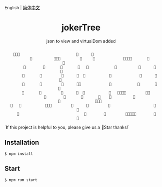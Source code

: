 English | [简体中文](https://github.com/yunying1/jokerTree)

<div align="center"> 
<h1>jokerTree</h1>
<p>json to view and virtualDom added</p>
<!-- 
[![GitHub stars](https://img.shields.io/github/stars/y1ndan/jokerTree?style=flat-square)](https://github.com/y1ndan/jokerTree/stargazers)
[![GitHub forks](https://img.shields.io/github/forks/y1ndan/jokerTree?style=flat-square)](https://github.com/y1ndan/jokerTree/network)
[![GitHub issues](https://img.shields.io/github/issues/y1ndan/jokerTree?style=flat-square)](https://github.com/y1ndan/jokerTree/issues)
[![Docker stars](https://img.shields.io/docker/stars/yindan/jokerTree?style=flat-square)](https://registry.hub.docker.com/r/yindan/jokerTree)
![Docker pulls](https://img.shields.io/docker/pulls/yindan/jokerTree?style=flat-square)
[![PyPI version](https://img.shields.io/pypi/v/jokerTree?style=flat-square)](https://pypi.org/project/jokerTree/#history)
[![PyPI downloads](https://img.shields.io/pypi/dm/jokerTree?style=flat-square)](https://pypi.org/project/jokerTree)
[![QQ Group](https://img.shields.io/badge/chat-130516740-0d86d7?style=flat-square)](https://qm.qq.com/cgi-bin/qm/qr?k=_M9lYFxkYD7yQQR2btyG3pkZWFys_I-l)
[![Discord](https://img.shields.io/badge/chat-discord-0d86d7?style=flat-square)](https://discord.gg/p28845gGfv)
[![Telegram](https://img.shields.io/badge/chat-telegram-0d86d7?style=flat-square)](https://t.me/jokerTree) -->

```

    🤡🤡🤡                          🤡      🤡                                                          
        🤡          🤡🤡🤡         🤡     🤡             🤡🤡🤡🤡       🤡         🤡                
        🤡        🤡       🤡       🤡   🤡            🤡          🤡      🤡     🤡                  
        🤡       🤡         🤡      🤡  🤡           🤡             🤡      🤡   🤡                   
        🤡       🤡         🤡      🤡🤡             🤡            🤡       🤡  🤡                    
        🤡       🤡         🤡      🤡  🤡           🤡   🤡🤡🤡🤡         🤡🤡                      
        🤡        🤡       🤡       🤡    🤡          🤡                     🤡                🤡🤡🤡 
  🤡   🤡           🤡🤡🤡         🤡      🤡         🤡                    🤡                   🤡   
     🤡                              🤡        🤡         🤡🤡🤡🤡🤡        🤡                   🤡   

```

</div>
`If this project is helpful to you, please give us a 🤡Star thanks!`

## Installation
```
$ npm install
```

## Start
```
$ npm run start
```


